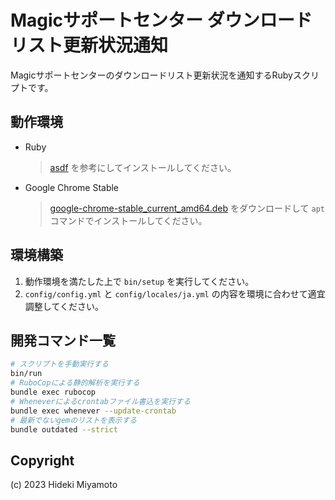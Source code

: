 # Magicサポートセンター ダウンロードリスト更新状況通知

Magicサポートセンターのダウンロードリスト更新状況を通知するRubyスクリプトです。

## 動作環境

- Ruby
  > [asdf](https://asdf-vm.com/#/core-manage-asdf) を参考にしてインストールしてください。
- Google Chrome Stable
  > [google-chrome-stable_current_amd64.deb](https://dl.google.com/linux/direct/google-chrome-stable_current_amd64.deb) をダウンロードして `apt` コマンドでインストールしてください。

## 環境構築

1. 動作環境を満たした上で `bin/setup` を実行してください。
2. `config/config.yml` と `config/locales/ja.yml` の内容を環境に合わせて適宜調整してください。

## 開発コマンド一覧

```sh
# スクリプトを手動実行する
bin/run
# RuboCopによる静的解析を実行する
bundle exec rubocop
# Wheneverによるcrontabファイル書込を実行する
bundle exec whenever --update-crontab
# 最新でないgemのリストを表示する
bundle outdated --strict
```

## Copyright

(c) 2023 Hideki Miyamoto
